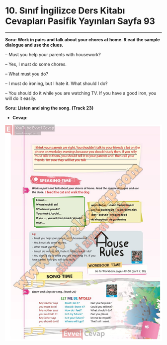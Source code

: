 # 10. Sınıf İngilizce Ders Kitabı Cevapları Pasifik Yayınları Sayfa 93

---

**Soru: Work in pairs and talk about your chores at home. R ead the sample dialogue and use the clues.**

– Must you help your parents with housework?

 – Yes, I must do some chores.

 – What must you do?

 – I must do ironing, but I hate it. What should I do?

 – You should do it while you are watching TV. If you have a good iron, you will do it easily.

**Soru: Listen and sing the song. (Track 23)**

-   **Cevap**:

![Image 1](./image_1.jpg)